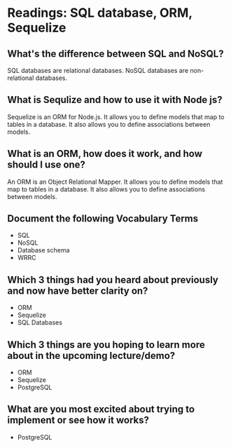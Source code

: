 # Readings: SQL database, ORM, Sequelize

## What's the difference between SQL and NoSQL?

SQL databases are relational databases. NoSQL databases are non-relational databases.

## What is Sequlize and how to use it with Node js?

Sequelize is an ORM for Node.js. It allows you to define models that map to tables in a database. It also allows you to define associations between models.

## What is an ORM, how does it work, and how should I use one?

An ORM is an Object Relational Mapper. It allows you to define models that map to tables in a database. It also allows you to define associations between models.

## Document the following Vocabulary Terms

- SQL
- NoSQL
- Database schema
- WRRC

## Which 3 things had you heard about previously and now have better clarity on?

- ORM
- Sequelize
- SQL Databases

## Which 3 things are you hoping to learn more about in the upcoming lecture/demo?

- ORM
- Sequelize
- PostgreSQL

## What are you most excited about trying to implement or see how it works?

- PostgreSQL
